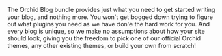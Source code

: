 ---
---

The Orchid Blog bundle provides just what you need to get started writing your blog, and nothing more. You won't get 
bogged down trying to figure out what plugins you need as we have don'e the hard work for you. And every blog is unique, 
so we make no assumptions about how your site should look, giving you the freedom to pick one of our official Orchid
themes, any other existing themes, or build your own from scratch!

